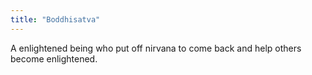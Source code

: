 ```yaml
---
title: "Boddhisatva"
---
```

A enlightened being who put off nirvana to come back and help others become enlightened.

